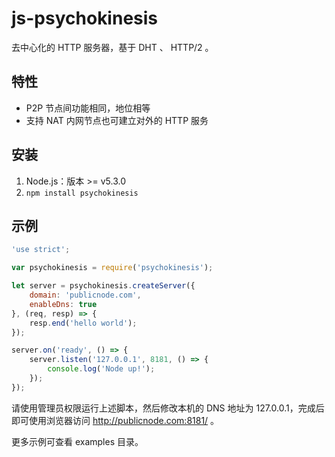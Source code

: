 # js-psychokinesis

去中心化的 HTTP 服务器，基于 DHT 、 HTTP/2 。

## 特性
- P2P 节点间功能相同，地位相等
- 支持 NAT 内网节点也可建立对外的 HTTP 服务

## 安装
1. Node.js：版本 >= v5.3.0
2. `npm install psychokinesis`

## 示例
```js
'use strict';

var psychokinesis = require('psychokinesis');

let server = psychokinesis.createServer({
    domain: 'publicnode.com',
    enableDns: true
}, (req, resp) => {
    resp.end('hello world');
});

server.on('ready', () => {
    server.listen('127.0.0.1', 8181, () => {
        console.log('Node up!');
    });
});
```
请使用管理员权限运行上述脚本，然后修改本机的 DNS 地址为 127.0.0.1，完成后即可使用浏览器访问 http://publicnode.com:8181/ 。

更多示例可查看 examples 目录。
